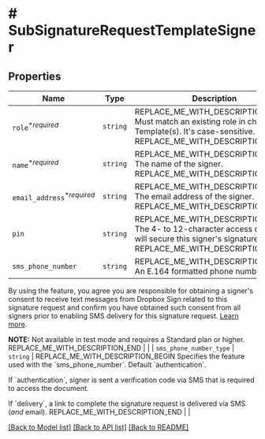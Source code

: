 # # SubSignatureRequestTemplateSigner



## Properties

Name | Type | Description | Notes
------------ | ------------- | ------------- | -------------
| `role`<sup>*_required_</sup> | ```string``` | REPLACE_ME_WITH_DESCRIPTION_BEGIN Must match an existing role in chosen Template(s). It&#39;s case-sensitive. REPLACE_ME_WITH_DESCRIPTION_END |  |
| `name`<sup>*_required_</sup> | ```string``` | REPLACE_ME_WITH_DESCRIPTION_BEGIN The name of the signer. REPLACE_ME_WITH_DESCRIPTION_END |  |
| `email_address`<sup>*_required_</sup> | ```string``` | REPLACE_ME_WITH_DESCRIPTION_BEGIN The email address of the signer. REPLACE_ME_WITH_DESCRIPTION_END |  |
| `pin` | ```string``` | REPLACE_ME_WITH_DESCRIPTION_BEGIN The 4- to 12-character access code that will secure this signer&#39;s signature page. REPLACE_ME_WITH_DESCRIPTION_END |  |
| `sms_phone_number` | ```string``` | REPLACE_ME_WITH_DESCRIPTION_BEGIN An E.164 formatted phone number.

By using the feature, you agree you are responsible for obtaining a signer&#39;s consent to receive text messages from Dropbox Sign related to this signature request and confirm you have obtained such consent from all signers prior to enabling SMS delivery for this signature request. [Learn more](https://faq.hellosign.com/hc/en-us/articles/15815316468877-Dropbox-Sign-SMS-tools-add-on).

**NOTE:** Not available in test mode and requires a Standard plan or higher. REPLACE_ME_WITH_DESCRIPTION_END |  |
| `sms_phone_number_type` | ```string``` | REPLACE_ME_WITH_DESCRIPTION_BEGIN Specifies the feature used with the &#x60;sms_phone_number&#x60;. Default &#x60;authentication&#x60;.

If &#x60;authentication&#x60;, signer is sent a verification code via SMS that is required to access the document.

If &#x60;delivery&#x60;, a link to complete the signature request is delivered via SMS (_and_ email). REPLACE_ME_WITH_DESCRIPTION_END |  |

[[Back to Model list]](../../README.md#models) [[Back to API list]](../../README.md#endpoints) [[Back to README]](../../README.md)
